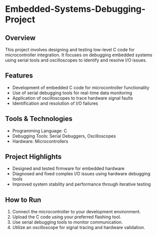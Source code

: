 # Embedded-Systems-Debugging-Project

## Overview
This project involves designing and testing low-level C code for microcontroller integration. It focuses on debugging embedded systems using serial tools and oscilloscopes to identify and resolve I/O issues.

## Features
- Development of embedded C code for microcontroller functionality
- Use of serial debugging tools for real-time data monitoring
- Application of oscilloscopes to trace hardware signal faults
- Identification and resolution of I/O failures

## Tools & Technologies
- Programming Language: C
- Debugging Tools: Serial Debuggers, Oscilloscopes
- Hardware: Microcontrollers

## Project Highlights
- Designed and tested firmware for embedded hardware
- Diagnosed and fixed complex I/O issues using hardware debugging tools
- Improved system stability and performance through iterative testing

## How to Run
1. Connect the microcontroller to your development environment.
2. Upload the C code using your preferred flashing tool.
3. Use serial debugging tools to monitor communication.
4. Utilize an oscilloscope for signal tracing and hardware validation.
